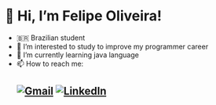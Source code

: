 # 👋 Hi, I’m Felipe Oliveira!
- 🇧🇷 Brazilian student
- 👀 I’m interested to study to improve my programmer career
- 🌱 I’m currently learning java language
- 📫 How to reach me: 
  ## [![Gmail](https://img.shields.io/badge/Gmail-333333?style=for-the-badge&logo=gmail&logoColor=red)](mailto:mardoca3@gmail.com)  [![LinkedIn](https://img.shields.io/badge/LinkedIn-0077B5?style=for-the-badge&logo=linkedin&logoColor=white)](https://www.linkedin.com/in/fmardoka/)

<!---
fmardoka/fmardoka is a ✨ special ✨ repository because its `README.md` (this file) appears on your GitHub profile.
You can click the Preview link to take a look at your changes.
--->
